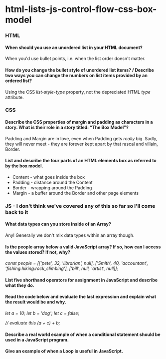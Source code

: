 # html-lists-js-control-flow-css-box-model

### HTML

#### When should you use an unordered list in your HTML document?

When you'd use bullet points, i.e. when the list order doesn't matter.

#### How do you change the bullet style of unordered list items? / Describe two ways you can change the numbers on list items provided by an ordered list?

Using the CSS _list-style-type_ property, not the depreciated HTML _type_ attribute.

### CSS

#### Describe the CSS properties of margin and padding as characters in a story. What is their role in a story titled: “The Box Model”?

Padding and Margin are in love, even when Padding gets _really_ big. Sadly, they will never meet - they are forever kept apart by that rascal and villain, Border.

#### List and describe the four parts of an HTML elements box as referred to by the box model.

- Content - what goes inside the box
- Padding - distance around the Content
- Border - wrapping around the Padding
- Margin - a buffer around the Border and other page elements

### JS - I don't think we've covered any of this so far so I'll come back to it

#### What data types can you store inside of an Array?

Any! Generally we don't mix data types within an array though.

#### Is the people array below a valid JavaScript array? If so, how can I access the values stored? If not, why?

_const people = [['pete', 32, 'librarian', null], ['Smith', 40, 'accountant', 'fishing:hiking:rock_climbing'], ['bill', null, 'artist', null]];_

#### List five shorthand operators for assignment in JavaScript and describe what they do.

#### Read the code below and evaluate the last expression and explain what the result would be and why.

_let a = 10;_
_let b = 'dog';_
_let c = false;_

_// evaluate this_
_(a + c) + b;_

#### Describe a real world example of when a conditional statement should be used in a JavaScript program.

#### Give an example of when a Loop is useful in JavaScript.
